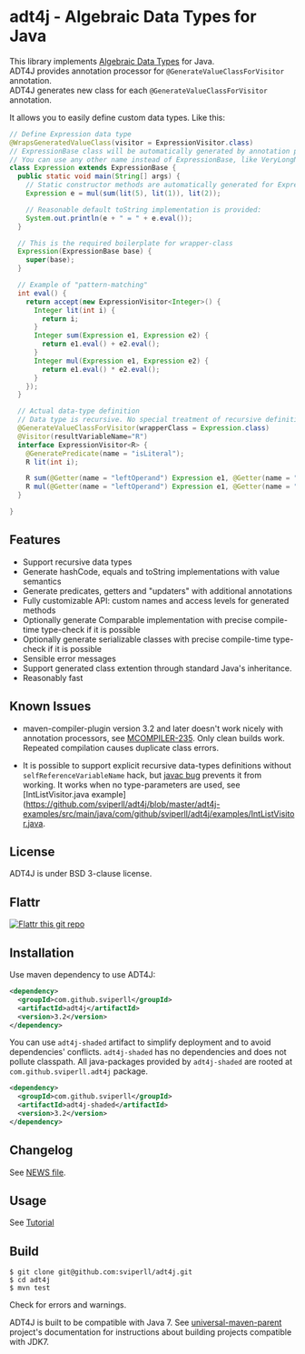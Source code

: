 adt4j - Algebraic Data Types for Java
=====================================

This library implements [Algebraic Data Types](http://en.wikipedia.org/wiki/Algebraic_data_type) for Java.  
ADT4J provides annotation processor for `@GenerateValueClassForVisitor` annotation.  
ADT4J generates new class for each `@GenerateValueClassForVisitor` annotation.

It allows you to easily define custom data types. Like this:

```java
// Define Expression data type
@WrapsGeneratedValueClass(visitor = ExpressionVisitor.class)
// ExpressionBase class will be automatically generated by annotation processor
// You can use any other name instead of ExpressionBase, like VeryLongNameThatYouShouldNeverActuallyUse
class Expression extends ExpressionBase {
  public static void main(String[] args) {
    // Static constructor methods are automatically generated for Expression class
    Expression e = mul(sum(lit(5), lit(1)), lit(2));

    // Reasonable default toString implementation is provided:
    System.out.println(e + " = " + e.eval());
  }

  // This is the required boilerplate for wrapper-class
  Expression(ExpressionBase base) {
    super(base);
  }

  // Example of "pattern-matching"
  int eval() {
    return accept(new ExpressionVisitor<Integer>() {
      Integer lit(int i) {
        return i;
      }
      Integer sum(Expression e1, Expression e2) {
        return e1.eval() + e2.eval();
      }
      Integer mul(Expression e1, Expression e2) {
        return e1.eval() * e2.eval();
      }
    });
  }

  // Actual data-type definition
  // Data type is recursive. No special treatment of recursive definition is required.
  @GenerateValueClassForVisitor(wrapperClass = Expression.class)
  @Visitor(resultVariableName="R")
  interface ExpressionVisitor<R> {
    @GeneratePredicate(name = "isLiteral");
    R lit(int i);

    R sum(@Getter(name = "leftOperand") Expression e1, @Getter(name = "rightOperand") Expression e2);
    R mul(@Getter(name = "leftOperand") Expression e1, @Getter(name = "rightOperand") Expression e2);
  }

}
```

Features
--------

 * Support recursive data types
 * Generate hashCode, equals and toString implementations with value semantics
 * Generate predicates, getters and "updaters" with additional annotations
 * Fully customizable API: custom names and access levels for generated methods
 * Optionally generate Comparable implementation with precise compile-time type-check if it is possible
 * Optionally generate serializable classes with precise compile-time type-check if it is possible
 * Sensible error messages
 * Support generated class extention through standard Java's inheritance.
 * Reasonably fast

Known Issues
------------

 * maven-compiler-plugin version 3.2 and later doesn't work nicely with
   annotation processors, see [MCOMPILER-235](https://issues.apache.org/jira/browse/MCOMPILER-235).
   Only clean builds work. Repeated compilation causes duplicate class errors.

 * It is possible to support explicit recursive data-types definitions
   without `selfReferenceVariableName` hack, but
   [javac bug](http://mail.openjdk.java.net/pipermail/compiler-dev/2015-November/009864.html)
   prevents it from working. It works when no type-parameters are used,
   see [IntListVisitor.java example](https://github.com/sviperll/adt4j/blob/master/adt4j-examples/src/main/java/com/github/sviperll/adt4j/examples/IntListVisitor.java.

License
-------

ADT4J is under BSD 3-clause license.

Flattr
------

[![Flattr this git repo](http://api.flattr.com/button/flattr-badge-large.png)](https://flattr.com/submit/auto?user_id=sviperll&url=https%3A%2F%2Fgithub.com%2Fsviperll%2Fadt4j&title=adt4j&language=Java&tags=github&category=software)

Installation
------------

Use maven dependency to use ADT4J:

```xml
<dependency>
  <groupId>com.github.sviperll</groupId>
  <artifactId>adt4j</artifactId>
  <version>3.2</version>
</dependency>
```

You can use `adt4j-shaded` artifact to simplify deployment and to avoid dependencies' conflicts.
`adt4j-shaded` has no dependencies and does not pollute classpath.
All java-packages provided by `adt4j-shaded` are rooted at `com.github.sviperll.adt4j` package.

```xml
<dependency>
  <groupId>com.github.sviperll</groupId>
  <artifactId>adt4j-shaded</artifactId>
  <version>3.2</version>
</dependency>
```


Changelog
---------

See [NEWS file](https://github.com/sviperll/adt4j/blob/master/NEWS.md).

Usage
-----

See [Tutorial](https://github.com/sviperll/adt4j/wiki/Tutorial)

Build
-----

    $ git clone git@github.com:sviperll/adt4j.git
    $ cd adt4j
    $ mvn test

Check for errors and warnings.

ADT4J is built to be compatible with Java 7.
See [universal-maven-parent](https://github.com/sviperll/universal-maven-parent) project's documentation
for instructions about building projects compatible with JDK7.
